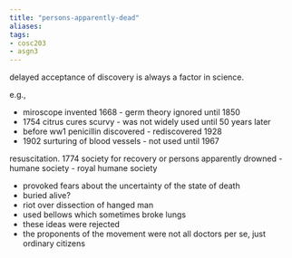 ```yaml
---
title: "persons-apparently-dead"
aliases: 
tags: 
- cosc203
- asgn3
---
```


delayed acceptance of discovery is always a factor in science. 

e.g., 
- miroscope invented 1668 - germ theory ignored until 1850
- 1754 citrus cures scurvy - was not widely used until 50 years later
- before ww1 penicillin discovered - rediscovered 1928
- 1902 surturing of blood vessels - not used until 1967

resuscitation. 1774 society for recovery or persons apparently drowned - humane society - royal humane society

- provoked fears about the uncertainty of the state of death
- buried alive?
- riot over dissection of hanged man
- used bellows which sometimes broke lungs
- these ideas were rejected
- the proponents of the movement were not all doctors per se, just ordinary citizens
